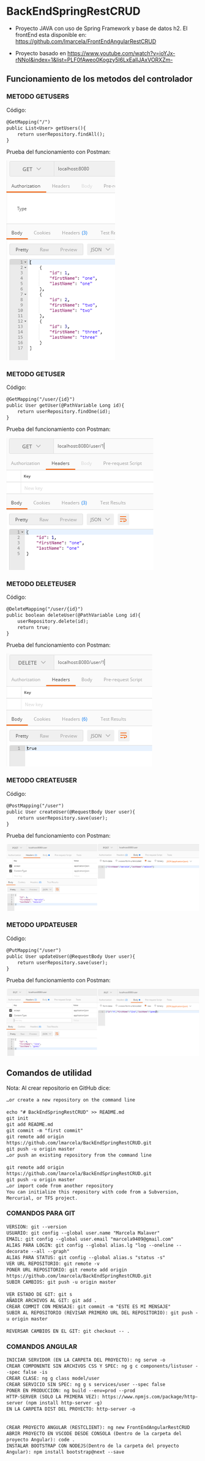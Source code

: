 # BackEndSpringRestCRUD

- Proyecto JAVA con uso de Spring Framework y base de datos h2. El frontEnd esta disponible en: https://github.com/lmarcela/FrontEndAngularRestCRUD

- Proyecto basado en https://www.youtube.com/watch?v=ioYJx-rNNoI&index=1&list=PLF0fAweo0Kogzy5I6LxEaIlJAxVORXZm-

## Funcionamiento de los metodos del controlador 

### METODO GETUSERS
Código:

	@GetMapping("/")
	public List<User> getUsers(){
		return userRepository.findAll();
	}
	
Prueba del funcionamiento con Postman:	

![getUsers()](https://github.com/lmarcela/BackEndSpringRestCRUD/blob/master/src/main/resources/static/1.png)



### METODO GETUSER
Código:

	@GetMapping("/user/{id}")
	public User getUser(@PathVariable Long id){
		return userRepository.findOne(id);
	}
	
Prueba del funcionamiento con Postman:	

![getUser(@PathVariable Long id)](https://github.com/lmarcela/BackEndSpringRestCRUD/blob/master/src/main/resources/static/2.png)


### METODO DELETEUSER
Código:

	@DeleteMapping("/user/{id}")
	public boolean deleteUser(@PathVariable Long id){
		userRepository.delete(id);
		return true;
	}
	
Prueba del funcionamiento con Postman:	

![getUser(@PathVariable Long id)](https://github.com/lmarcela/BackEndSpringRestCRUD/blob/master/src/main/resources/static/3.png)

### METODO CREATEUSER
Código:

	@PostMapping("/user")
	public User createUser(@RequestBody User user){
		return userRepository.save(user);
	}
	
Prueba del funcionamiento con Postman:	

![createUser(@RequestBody User user)](https://github.com/lmarcela/BackEndSpringRestCRUD/blob/master/src/main/resources/static/4.png)

### METODO UPDATEUSER
Código:

	@PutMapping("/user")
	public User updateUser(@RequestBody User user){
		return userRepository.save(user);
	}
	
Prueba del funcionamiento con Postman:	

![updateUser(@RequestBody User user)](https://github.com/lmarcela/BackEndSpringRestCRUD/blob/master/src/main/resources/static/5.png)



## Comandos de utilidad

Nota: Al crear repositorio en GitHub dice:

	…or create a new repository on the command line
	
	echo "# BackEndSpringRestCRUD" >> README.md
	git init
	git add README.md
	git commit -m "first commit"
	git remote add origin https://github.com/lmarcela/BackEndSpringRestCRUD.git
	git push -u origin master
	…or push an existing repository from the command line
	
	git remote add origin https://github.com/lmarcela/BackEndSpringRestCRUD.git
	git push -u origin master
	…or import code from another repository
	You can initialize this repository with code from a Subversion, Mercurial, or TFS project.

### COMANDOS PARA GIT

	VERSION: git --version
	USUARIO: git config --global user.name "Marcela Malaver"
	EMAIL: git config --global user.email "marcela9409@gmail.com"
	ALIAS PARA LOGIN: git config --global alias.lg "log --oneline --decorate --all --graph"
	ALIAS PARA STATUS: git config --global alias.s "status -s"
	VER URL REPOSITORIO: git remote -v
	PONER URL REPOSITORIO: git remote add origin https://github.com/lmarcela/BackEndSpringRestCRUD.git
	SUBIR CAMBIOS: git push -u origin master
	
	VER ESTADO DE GIT: git s
	AÑADIR ARCHIVOS AL GIT: git add .
	CREAR COMMIT CON MENSAJE: git commit -m "ESTE ES MI MENSAJE"
	SUBIR AL REPOSITORIO (REVISAR PRIMERO URL DEL REPOSITORIO): git push -u origin master
	
	REVERSAR CAMBIOS EN EL GIT: git checkout -- .


### COMANDOS ANGULAR
	
	INICIAR SERVIDOR (EN LA CARPETA DEL PROYECTO): ng serve -o
	CREAR COMPONENTE SIN ARCHIVOS CSS Y SPEC: ng g c components/listuser --spec false -is
	CREAR CLASE: ng g class model/user
	CREAR SERVICIO SIN SPEC: ng g s services/user --spec false 
	PONER EN PRODUCCION: ng build --env=prod --prod
	HTTP-SERVER (SOLO LA PRIMERA VEZ): https://www.npmjs.com/package/http-server (npm install http-server -g)
	EN LA CARPETA DIST DEL PROYECTO: http-server -o 
	
	
	CREAR PROYECTO ANGULAR (RESTCLIENT): ng new FrontEndAngularRestCRUD
	ABRIR PROYECTO EN VSCODE DESDE CONSOLA (Dentro de la carpeta del proyecto Angular): code . 
	INSTALAR BOOTSTRAP CON NODEJS(Dentro de la carpeta del proyecto Angular): npm install bootstrap@next --save


